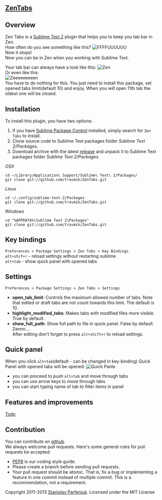 ## [ZenTabs](https://github.com/travmik/ZenTabs)
## Overview  
Zen Tabs is a [Sublime Text 2](http://www.sublimetext.com/2) plugin that helps you to keep you tab bar in Zen.  
How often do you see something like this?
![FFFFUUUUUU](https://dl.dropboxusercontent.com/u/22258694/ZenTabs/ZenTabs-FFUUU.jpg)  
Now it stops!  
Now you can be in Zen when you working with Sublime Text.

Your tab bar can always have a look like this:
![Zen](https://dl.dropboxusercontent.com/u/22258694/ZenTabs/ZenTabs-10.jpg)  
Or even like this:  
![Zeeeeeeeeen](https://dl.dropboxusercontent.com/u/22258694/ZenTabs/ZenTabs-Zen.jpg)  
You have to do nothing for this. You just need to install this package, set opened tabs limit(default 10) and enjoy. 
When you will open 11th tab the oldest one will be closed.

## Installation
To install this plugin, you have two options:  
1. If you have [Sublime Package Control](http://wbond.net/sublime_packages/package_control) installed, simply search for `Zen Tabs` to install.  
2. Clone source code to Sublime Text packages folder *Sublime Text 2/Packages*.  
3. Download archive with the latest [release](https://github.com/travmik/ZenTabs/releases) and unpack it to Sublime Text packages folder *Sublime Text 2/Packages*.  

*OSX*

    cd ~/Library/Application\ Support/Sublime\ Text\ 2/Packages/
    git clone git://github.com/travmik/ZenTabs.git
  
*Linux*

    cd ~/.config/sublime-text-2/Packages
    git clone git://github.com/travmik/ZenTabs.git

*Windows*

    cd "%APPDATA%\Sublime Text 2\Packages"
    git clone git://github.com/travmik/ZenTabs.git

## Key bindings
`Preferences > Package Settings > Zen Tabs > Key Bindings`  
`alt+shif+r` - reload settings without restarting sublime  
`alt+tab` - show quick panel with opened tabs  

## Settings
`Preferences > Package Settings > Zen Tabs > Settings`  
* __open_tab_limit__: Controls the maximum allowed number of tabs. 
Note that edited or draft tabs are not count towards this limit. The default is 10.  
* __highlight_modified_tabs__: Makes tabs with modified files more visible. True by default.   
* __show_full_path__: Show full path to file in quick panel. False by default. Zennn....  
After editing don't forget to press `alt+shift+r` to reload settings.

## Quick panel
When you click `alt+tab`(default - can be changed in key-binding) Quick Panel with opened tabs will be opened:
![Quick Panle](https://dl.dropboxusercontent.com/u/22258694/ZenTabs/ZenTabs-QuickPanel.jpg)
* you can proceed to push `alt+tab` and move through tabs
* you can use arrow keys to move through tabs
* you can start typing name of tab to filter items in panel

## Features and improvements
[Todo](TODO.todo)

## Contribution
You can contribute on [github](https://github.com/travmik/ZenTabs).    
We always welcome pull requests. Here's some general rules for pull requests be accepted:  
- [PEP8](http://www.python.org/dev/peps/pep-0008/) is our coding style guide.   
- Please create a branch before sending pull requests.   
- Your pull request should be atomic. That is, fix a bug or implementing a feature in one commit instead of multiple commit.    This is a recommendation, not a requirement.   

Copyright 2011-2013 [Stanislav Parfeniuk](http://www.linkedin.com/in/stanislavparfeniuk). Licensed under the MIT License

